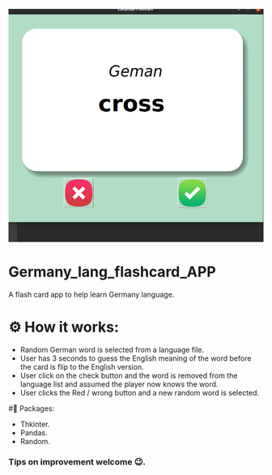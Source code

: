 ![Geman_language window](images/German-Front.png)

# Germany_lang_flashcard_APP

A flash card app to help learn Germany language.

# ⚙️ How it works:

- Random German word is selected from a language file.
- User has 3 seconds to guess the English meaning of the word before the card is flip to the English version.
- User click on the check button and the word is removed from the language list and assumed the player now knows the
  word.
- User clicks the Red / wrong button and a new random word is selected. 

#📇 Packages:
- Thkinter.
- Pandas.
- Random.

### Tips on improvement welcome 😉.
